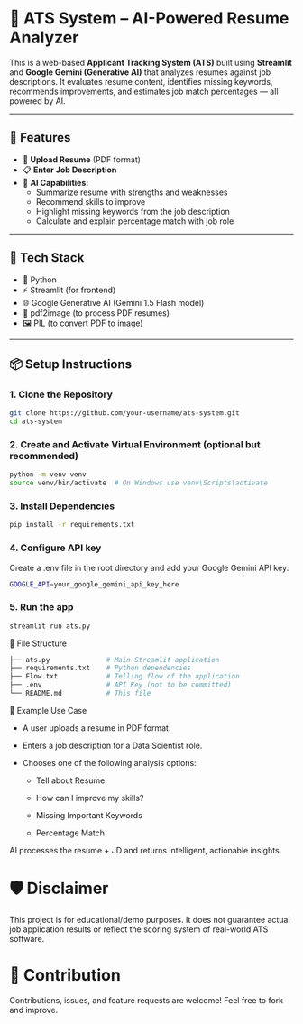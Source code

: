 # 🧠 ATS System – AI-Powered Resume Analyzer

This is a web-based **Applicant Tracking System (ATS)** built using **Streamlit** and **Google Gemini (Generative AI)** that analyzes resumes against job descriptions. It evaluates resume content, identifies missing keywords, recommends improvements, and estimates job match percentages — all powered by AI.

---

## 🚀 Features

- 📄 **Upload Resume** (PDF format)
- 📋 **Enter Job Description**
- 🤖 **AI Capabilities:**
  - Summarize resume with strengths and weaknesses
  - Recommend skills to improve
  - Highlight missing keywords from the job description
  - Calculate and explain percentage match with job role

---

## 🧰 Tech Stack

- 🐍 Python
- ⚡ Streamlit (for frontend)
- 🌐 Google Generative AI (Gemini 1.5 Flash model)
- 📄 pdf2image (to process PDF resumes)
- 🖼 PIL (to convert PDF to image)

---

## 📦 Setup Instructions

### 1. Clone the Repository

```bash
git clone https://github.com/your-username/ats-system.git
cd ats-system
```

### 2. Create and Activate Virtual Environment (optional but recommended)
```bash
python -m venv venv
source venv/bin/activate  # On Windows use venv\Scripts\activate
```

### 3. Install Dependencies
```bash
pip install -r requirements.txt
```

### 4. Configure API key

Create a .env file in the root directory and add your Google Gemini API key:
```bash
GOOGLE_API=your_google_gemini_api_key_here
```

### 5. Run the app

```bash
streamlit run ats.py
```

📂 File Structure
```bash
├── ats.py              # Main Streamlit application
├── requirements.txt    # Python dependencies
├── Flow.txt            # Telling flow of the application
├── .env                # API Key (not to be committed)
└── README.md           # This file
```


📝 Example Use Case
  - A user uploads a resume in PDF format.
  
  - Enters a job description for a Data Scientist role.
  
  - Chooses one of the following analysis options:
  
     - Tell about Resume
  
    - How can I improve my skills?
  
    - Missing Important Keywords
  
     - Percentage Match

AI processes the resume + JD and returns intelligent, actionable insights.


# 🛡️ Disclaimer
This project is for educational/demo purposes. It does not guarantee actual job application results or reflect the scoring system of real-world ATS software.


# 🤝 Contribution
Contributions, issues, and feature requests are welcome!
Feel free to fork and improve.


